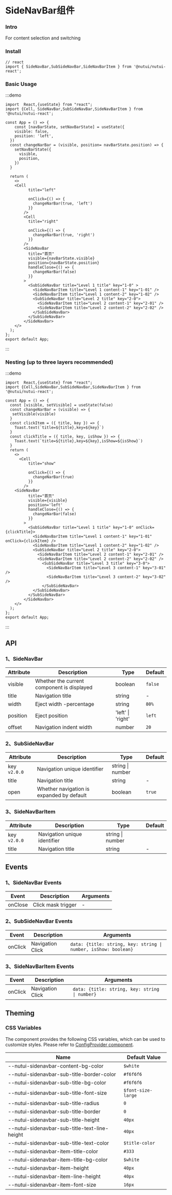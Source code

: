 
#  SideNavBar组件

### Intro

For content selection and switching

### Install
```tsx
// react
import { SideNavBar,SubSideNavBar,SideNavBarItem } from '@nutui/nutui-react';
```

### Basic Usage

:::demo
```tsx
import  React,{useState} from "react";
import {Cell, SideNavBar,SubSideNavBar,SideNavBarItem } from '@nutui/nutui-react';

const App = () => {
    const [navBarState, setNavBarState] = useState({
    visible: false,
    position: 'left',
  })
  const changeNarBar = (visible, position= navBarState.position) => {
    setNavBarState({
      visible,
      position,
    })
  }
 
  return ( 
    <>   
    <Cell
          title="left"
          
          onClick={() => {
            changeNarBar(true, 'left')
          }}
        />
        <Cell
          title="right"
          
          onClick={() => {
            changeNarBar(true, 'right')
          }}
        />
        <SideNavBar
          title="首页"
          visible={navBarState.visible}
          position={navBarState.position}
          handleClose={() => {
            changeNarBar(false)
          }}
        >
          <SubSideNavBar title="Level 1 title" key="1-0" >
            <SideNavBarItem title="Level 1 content-1" key="1-01" />
            <SideNavBarItem title="Level 1 content-2" key="1-02" />
            <SubSideNavBar title="Level 2 title" key="2-0">
              <SideNavBarItem title="Level 2 content-1" key="2-01" />
              <SideNavBarItem title="Level 2 content-2" key="2-02" />
            </SubSideNavBar>
          </SubSideNavBar>
        </SideNavBar>
    </>
  );
};  
export default App;

```
:::

### Nesting (up to three layers recommended)

:::demo
```tsx
import  React,{useState} from "react";
import {Cell,SideNavBar,SubSideNavBar,SideNavBarItem } from '@nutui/nutui-react';

const App = () => {
  const [visible, setVisible] = useState(false)
  const changeNarBar = (visible) => {
   setVisible(visible)
  }
  const clickItem = ({ title, key }) => {
    Toast.text(`title=${title},key=${key}`)
  }
  const clickTitle = ({ title, key, isShow }) => {
    Toast.text(`title=${title},key=${key},isShow=${isShow}`)
  }
  return ( 
    <>  
      <Cell
          title="show"
          
          onClick={() => {
            changeNarBar(true)
          }}
        /> 
    <SideNavBar
          title="首页"
          visible={visible}
          position='left'
          handleClose={() => {
            changeNarBar(false)
          }}
        >
          <SubSideNavBar title="Level 1 title" key="1-0" onClick={clickTitle}>
            <SideNavBarItem title="Level 1 content-1" key="1-01" onClick={clickItem} />
            <SideNavBarItem title="Level 1 content-2" key="1-02" />
            <SubSideNavBar title="Level 2 title" key="2-0">
              <SideNavBarItem title="Level 2 content-1" key="2-01" />
              <SideNavBarItem title="Level 2 content-2" key="2-02" />
                <SubSideNavBar title="Level 3 title" key="3-0">
                  <SideNavBarItem title="Level 3 content-1" key="3-01" />
                  <SideNavBarItem title="Level 3 content-2" key="3-02" />
                </SubSideNavBar>
            </SubSideNavBar>
          </SubSideNavBar>
        </SideNavBar>
    </>
  );
};  
export default App;

```
:::



## API

### 1、SideNavBar

| Attribute    | Description                      | Type   | Default          |
|--------------|----------------------------------|--------|------------------|
| visible      | Whether the current component is displayed | boolean | `false`   |
| title        | Navigation title                           | string  | -               |
| width        | Eject width  -percentage          | string   | `80%`          |
| position     | Eject position                    | 'left' \| 'right' | `left`  |
| offset       | Navigation indent width           | number  | `20`              |

### 2、SubSideNavBar

| Attribute    | Description                      | Type   | Default         |
|--------------|----------------------------------|--------|------------------|
| key `v2.0.0`        | Navigation unique identifier     | string \| number |          |
| title        | Navigation title                 | string  | -              |
| open         | Whether navigation is expanded by default | boolean  | `true`  |
### 3、SideNavBarItem

| Attribute    | Description                      | Type   | Default          |
|--------------|----------------------------------|--------|------------------|
| key `v2.0.0`        | Navigation unique identifier     | string \| number |          |
| title        | Navigation title                 | string  | -               |

## Events
### 1、SideNavBar Events

| Event | Description            | Arguments     |
|-------|------------------------|--------------|
| onClose     | Click mask trigger     | -           |

### 2、SubSideNavBar Events

| Event | Description                                | Arguments    |
|-------|--------------------------------------------|--------------|
| onClick     | Navigation Click | `data: {title: string, key: string \| number, isShow: boolean}`           |

### 3、SideNavBarItem Events

| Event  | Description                                | Arguments    |
|--------|--------------------------------------------|--------------|
| onClick | Navigation Click       | `data: {title: string, key: string \| number}`           |


## Theming

### CSS Variables

The component provides the following CSS variables, which can be used to customize styles. Please refer to [ConfigProvider component](#/en-US/component/configprovider).

| Name | Default Value |
| --- | --- |
| --nutui-sidenavbar-content-bg-color | `$white` |
| --nutui-sidenavbar-sub-title-border-color | `#f6f6f6` |
| --nutui-sidenavbar-sub-title-bg-color | `#f6f6f6` |
| --nutui-sidenavbar-sub-title-font-size | `$font-size-large` |
| --nutui-sidenavbar-sub-title-radius | `0` |
| --nutui-sidenavbar-sub-title-border | `0` |
| --nutui-sidenavbar-sub-title-height | `40px` |
| --nutui-sidenavbar-sub-title-text-line-height | `40px` |
| --nutui-sidenavbar-sub-title-text-color | `$title-color` |
| --nutui-sidenavbar-item-title-color | `#333` |
| --nutui-sidenavbar-item-title-bg-color | `$white` |
| --nutui-sidenavbar-item-height | `40px` |
| --nutui-sidenavbar-item-line-height | `40px` |
| --nutui-sidenavbar-item-font-size | `16px` |
